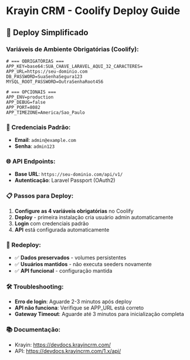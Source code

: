 # Krayin CRM - Coolify Deploy Guide

## 🚀 Deploy Simplificado

### Variáveis de Ambiente Obrigatórias (Coolify):

```env
# === OBRIGATÓRIAS ===
APP_KEY=base64:SUA_CHAVE_LARAVEL_AQUI_32_CARACTERES=
APP_URL=https://seu-dominio.com
DB_PASSWORD=SuaSenhaSegura123
MYSQL_ROOT_PASSWORD=OutraSenhaRoot456

# === OPCIONAIS ===
APP_ENV=production
APP_DEBUG=false
APP_PORT=8082
APP_TIMEZONE=America/Sao_Paulo
```

### 🔑 Credenciais Padrão:
- **Email**: `admin@example.com`
- **Senha**: `admin123`

### 🌐 API Endpoints:
- **Base URL**: `https://seu-dominio.com/api/v1/`
- **Autenticação**: Laravel Passport (OAuth2)

### 📋 Passos para Deploy:

1. **Configure as 4 variáveis obrigatórias** no Coolify
2. **Deploy** - primeira instalação cria usuário admin automaticamente
3. **Login** com credenciais padrão
4. **API** está configurada automaticamente

### 🔄 Redeploy:
- ✅ **Dados preservados** - volumes persistentes
- ✅ **Usuários mantidos** - não executa seeders novamente
- ✅ **API funcional** - configuração mantida

### 🛠️ Troubleshooting:
- **Erro de login**: Aguarde 2-3 minutos após deploy
- **API não funciona**: Verifique se APP_URL está correto
- **Gateway Timeout**: Aguarde até 3 minutos para inicialização completa

### 📚 Documentação:
- Krayin: https://devdocs.krayincrm.com/
- API: https://devdocs.krayincrm.com/1.x/api/
